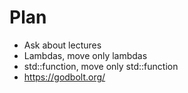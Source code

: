 # Plan

* Ask about lectures
* Lambdas, move only lambdas
* std::function, move only std::function
* https://godbolt.org/

